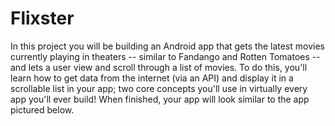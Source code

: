 # Flixster
In this project you will be building an Android app that gets the latest movies currently playing in theaters -- similar to Fandango and Rotten Tomatoes -- and lets a user view and scroll through a list of movies. To do this, you'll learn how to get data from the internet (via an API) and display it in a scrollable list in your app; two core concepts you'll use in virtually every app you'll ever build! When finished, your app will look similar to the app pictured below.
